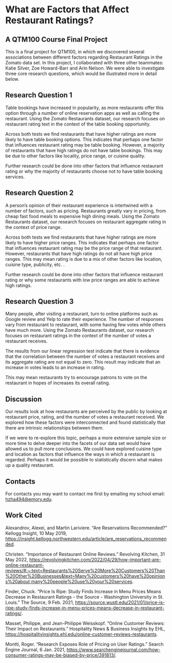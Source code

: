 # What are Factors that Affect Restaurant Ratings?
## A QTM100 Course Final Project

This is a final project for QTM100, in which we discovered several associations between different factors regarding Restaurant Ratings in the Zomato data set. In this project, I collaborated with three other teammates: Katie Silver, Zoe Howard-Barr and Arin Nelson. We were able to investigate three core research questions, which would be illustrated more in detail below.

## Research Question 1
Table bookings have increased in popularity, as more restaurants offer this option through a number of online reservation apps as well as calling the restaurant. Using the Zomato Restaurants dataset, our research focuses on restaurant rating text in the context of the table booking opportunity.

Across both tests we find restaurants that have higher ratings are more likely to have table booking options. This indicates that perhaps one factor that influences restaurant rating may be table booking. However, a majority of restaurants that have high ratings do not have table bookings. This may be due to other factors like locality, price range, or cuisine quality. 

Further research could be done into other factors that influence restaurant rating or why the majority of restaurants choose not to have table booking services.

## Research Question 2
A person’s opinion of their restaurant experience is intertwined with a number of factors, such as pricing. Restaurants greatly vary in pricing, from cheap fast food meals to expensive high dining meals. Using the Zomato Restaurants dataset, our research focuses on restaurant aggregate rating in the context of price range.

Across both tests we find restaurants that have higher ratings are more likely to have higher price ranges. This indicates that perhaps one factor that influences restaurant rating may be the price range of that restaurant. However, restaurants that have high ratings do not all have high price ranges. This may mean rating is due to a mix of other factors like location, cuisine type, publicity, etc. . 

Further research could be done into other factors that influence restaurant rating or why some restaurants with low price ranges are able to achieve high ratings. 

## Research Question 3
Many people, after visiting a restaurant, turn to online platforms such as Google review and Yelp to rate their experience. The number of responses vary from restaurant to restaurant, with some having few votes while others have much more. Using the Zomato Restaurants dataset, our research focuses on restaurant ratings in the context of the number of votes a restaurant receives. 

The results from our linear regression test indicate that there is evidence that the correlation between the number of votes a restaurant receives and its aggregate rating are not equal to zero. This result may indicate that an increase in votes leads to an increase in rating. 

This may mean restaurants try to encourage patrons to vote on the restaurant in hopes of increases its overall rating. 

## Discussion
Our results look at how restaurants are perceived by the public by looking at restaurant price, rating, and the number of votes a restaurant received. We explored how these factors were interconnected and found statistically that there are intrinsic relationships between them.

If we were to re-explore this topic, perhaps a more extensive sample size or more time to delve deeper into the facets of our data set would have allowed us to pull more conclusions. We could have explored cuisine type and location as factors that influence the ways in which a restaurant is regarded. Perhaps it would be possible to statistically discern what makes up a quality restaurant.

## Contacts
For contacts you may want to contact me first by emailing my school email: hzha494@emory.edu.

## Work Cited
Alexandrov, Alexei, and Martin Lariviere. “Are Reservations Recommended?” Kellogg Insight, 10 May 2019, https://insight.kellogg.northwestern.edu/article/are_reservations_recommended. 

Christen. “Importance of Restaurant Online Reviews.” Revolving Kitchen, 31 May 2022, https://revolvingkitchen.com/2022/04/29/how-important-are-online-restaurant-reviews/#:~:text=Restaurants%20Serve%20More%20Customers%20Than%20Other%20Businesses&text=Many%20customers%20have%20opinions%20about,many%20people%20use%20your%20services. 

Finder, Chuck. “Price Is Ripe: Study Finds Increase in Menu Prices Means Decrease in Restaurant Ratings - the Source - Washington University in St. Louis.” The Source, 9 Feb. 2021, https://source.wustl.edu/2021/01/price-is-ripe-study-finds-increase-in-menu-prices-means-decrease-in-restaurant-ratings/. 

Masset, Philippe, and Jean-Philippe Weisskopf. “Online Customer Reviews: Their Impact on Restaurants.” Hospitality News & Business Insights by EHL, https://hospitalityinsights.ehl.edu/online-customer-reviews-restaurants. 

Montti, Roger. “Research Exposes Role of Pricing on User Ratings.” Search Engine Journal, 6 Jan. 2021, https://www.searchenginejournal.com/how-consumer-ratings-may-be-biased-by-price/391813/. 
